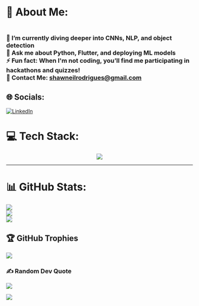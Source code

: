 

# 💫 About Me:
### <br>🌱 I’m currently diving deeper into CNNs, NLP, and object detection<br>💬 Ask me about Python, Flutter, and deploying ML models<br>⚡ Fun fact: When I'm not coding, you’ll find me participating in hackathons and quizzes!<br>📮 Contact Me: shawneilrodrigues@gmail.com

## 🌐 Socials:
[![LinkedIn](https://skillicons.dev/icons?i=linkedin)](https://linkedin.com/in/shawneil-rodrigues-923982286/)  



# 💻 Tech Stack:
<p align="center">
  <a href="https://skillicons.dev">
    <img src="https://skillicons.dev/icons?i=c,cpp,java,python,dart,flutter,html,css,firebase,mysql,flask,fastapi,tensorflow,keras,sklearn,opencv,docker,aws,heroku,git,github,vscode,postman&perline=12" />
  </a>
</p>

---

# 📊 GitHub Stats:

![](https://github-readme-stats.vercel.app/api?username=ShawneilRodrigues&theme=dark&hide_border=false&include_all_commits=false&count_private=false)<br/>
![](https://github-readme-streak-stats.herokuapp.com/?user=ShawneilRodrigues&theme=dark&hide_border=false)<br/>
![](https://github-readme-stats.vercel.app/api/top-langs/?username=ShawneilRodrigues&theme=dark&hide_border=false&include_all_commits=false&count_private=false&layout=compact)

## 🏆 GitHub Trophies
![](https://github-profile-trophy.vercel.app/?username=ShawneilRodrigues&theme=monokai&no-frame=false&no-bg=true&margin-w=4)

### ✍️ Random Dev Quote
![](https://quotes-github-readme.vercel.app/api?type=horizontal&theme=radical)

[![](https://visitcount.itsvg.in/api?id=ShawneilRodrigues&label=Profile%20Views&icon=0&pretty=false)](https://visitcount.itsvg.in)

<!-- Inspired by GPRM ( https://gprm.itsvg.in ) -->

